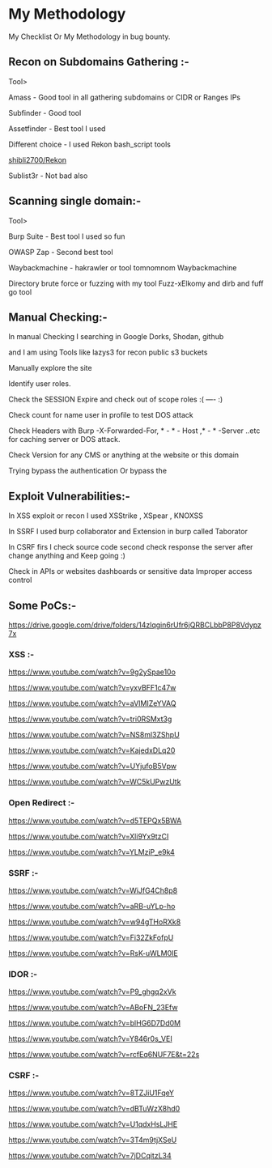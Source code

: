 # My Methodology

My Checklist Or My Methodology in bug bounty.

## Recon on Subdomains Gathering :-

Tool>

Amass - Good tool in all gathering subdomains or CIDR or Ranges IPs

Subfinder - Good tool

Assetfinder - Best tool I used

Different choice - I used Rekon bash_script tools

[shibli2700/Rekon](https://github.com/shibli2700/Rekon)

Sublist3r - Not bad also

## Scanning single domain:-

Tool>

Burp Suite - Best tool I used so fun

OWASP Zap - Second best tool

Waybackmachine - hakrawler or tool tomnomnom Waybackmachine

Directory brute force or fuzzing with my tool Fuzz-xElkomy and dirb and fuff go tool

## Manual Checking:-

In manual Checking I searching in Google Dorks, Shodan, github 

and I am using Tools like lazys3 for recon public s3 buckets

Manually explore the site

Identify user roles.

Check the SESSION Expire and check out of scope roles :( —- :)

Check count for name user in profile to test DOS attack

Check Headers with Burp -X-Forwarded-For, * *-* * - Host ,* - * -Server ..etc for caching server or DOS attack.

Check Version for any CMS or anything at the website or this domain 

Trying bypass the authentication Or bypass the 

## Exploit Vulnerabilities:-

In XSS exploit or recon I used XSStrike , XSpear , KNOXSS

In SSRF I used burp collaborator and Extension in burp called Taborator

In CSRF firs I check source code second check response the server after change anything and Keep going :)

Check in APIs or websites dashboards or sensitive data Improper access control

## Some PoCs:-

https://drive.google.com/drive/folders/14zlqgin6rUfr6jQRBCLbbP8P8Vdypz7x

  ### XSS :-
  
   https://www.youtube.com/watch?v=9g2ySpae10o
   
   https://www.youtube.com/watch?v=yxvBFF1c47w
   
   https://www.youtube.com/watch?v=aVIMIZeYVAQ
   
   https://www.youtube.com/watch?v=tri0RSMxt3g
   
   https://www.youtube.com/watch?v=NS8ml3ZShpU
   
   https://www.youtube.com/watch?v=KajedxDLq20
   
   https://www.youtube.com/watch?v=UYjufoB5Vpw
   
   https://www.youtube.com/watch?v=WC5kUPwzUtk
   
  
  ### Open Redirect :-
   https://www.youtube.com/watch?v=d5TEPQx5BWA
   
   https://www.youtube.com/watch?v=Xli9Yx9tzCI
   
   https://www.youtube.com/watch?v=YLMziP_e9k4
   
   
   
  ### SSRF :-
   https://www.youtube.com/watch?v=WiJfG4Ch8p8
   
   https://www.youtube.com/watch?v=aRB-uYLp-ho
   
   https://www.youtube.com/watch?v=w94gTHoRXk8
   
   https://www.youtube.com/watch?v=Fi32ZkFofpU
   
   https://www.youtube.com/watch?v=RsK-uWLM0IE
   
  ### IDOR :-
   https://www.youtube.com/watch?v=P9_ghgq2xVk
   
   https://www.youtube.com/watch?v=ABoFN_23Efw
   
   https://www.youtube.com/watch?v=blHG6D7Dd0M
   
   https://www.youtube.com/watch?v=Y846r0s_VEI
   
   https://www.youtube.com/watch?v=rcfEq6NUF7E&t=22s
   
  ### CSRF :-
   https://www.youtube.com/watch?v=8TZJiU1FqeY
   
   https://www.youtube.com/watch?v=dBTuWzX8hd0
   
   https://www.youtube.com/watch?v=U1qdxHsLJHE
   
   https://www.youtube.com/watch?v=3T4m9tjXSeU
   
   https://www.youtube.com/watch?v=7jDCqitzL34
   
   
